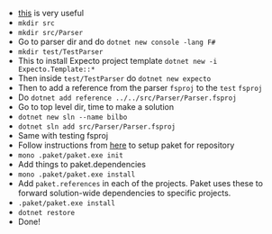 - [this](https://github.com/rafalpienkowski/bash-extensions/blob/master/dotnet-solution) is very useful
- `mkdir src`
- `mkdir src/Parser`
- Go to parser dir and do `dotnet new console -lang F#`
- `mkdir test/TestParser`
- This to install Expecto project template `dotnet new -i Expecto.Template::*`
- Then inside `test/TestParser` do `dotnet new expecto`
- Then to add a reference from the parser `fsproj` to the `test` `fsproj`
- Do `dotnet add reference ../../src/Parser/Parser.fsproj`
- Go to top level dir, time to make a solution
- `dotnet new sln --name bilbo`
- `dotnet sln add src/Parser/Parser.fsproj`
- Same with testing fsproj
- Follow instructions from [here](https://fsprojects.github.io/Paket/installation.html) to setup paket for repository
- `mono .paket/paket.exe init`
- Add things to paket.dependencies
- `mono .paket/paket.exe install`
- Add `paket.references` in each of the projects. Paket uses these to forward solution-wide dependencies to specific projects.
- `.paket/paket.exe install`
- `dotnet restore`
- Done!